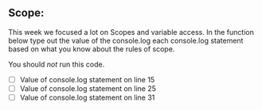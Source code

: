 ## Scope:

This week we focused a lot on Scopes and variable access. In the function below type out the value of the console.log each console.log statement based on what you know about the rules of scope.

You should *not* run this code.


* [ ] Value of console.log statement on line 15
* [ ] Value of console.log statement on line 25
* [ ] Value of console.log statement on line 31